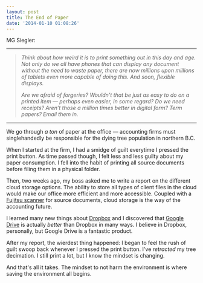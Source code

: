 ```yaml
---
layout: post
title: The End of Paper
date: '2014-01-10 01:08:26'
---
```


<p>MG Siegler:</p>

<hr />

<blockquote>
  <p><em>Think about how weird it is to print something out in this day and age. Not only do we all have phones that can display any document without the need to waste paper, there are now millions upon millions of tablets even more capable of doing this. And soon, flexible displays.</em></p>
  
  <p><em>Are we afraid of forgeries? Wouldn’t that be just as easy to do on a printed item — perhaps even easier, in some regard? Do we need receipts? Aren’t those a million times better in digital form? Term papers? Email them in.</em></p>
</blockquote>

<hr />

<p>We go through <em>a ton</em> of paper at the office — accounting firms must singlehandedly be responsible for the dying tree population in northern B.C. </p>

<p>When I started at the firm, I had a smidge of guilt everytime I pressed the print button. As time passed though, I felt less and less guilty about my paper consumption. I fell into the habit of printing all source documents before filing them in a physical folder.</p>

<p>Then, two weeks ago, my boss asked me to write a report on the different cloud storage options. The ability to store all types of client files in the cloud would make our office more efficient and more accessible. Coupled with a <a href="http://www.amazon.ca/gp/product/B00AT26BTI/ref=as_li_qf_sp_asin_il_tl?ie=UTF8&amp;camp=15121&amp;creative=330641&amp;creativeASIN=B00AT26BTI&amp;linkCode=as2&amp;tag=thenews037-20">Fujitsu scanner</a> for source documents, cloud storage is the way of the accounting future.</p>

<p>I learned many new things about <a href="https://www.dropbox.com">Dropbox</a> and I discovered that <a href="http://drive.google.com">Google Drive</a> is actually <em>better</em> than Dropbox in many ways. I believe in Dropbox, personally, but Google Drive is a fantastic product.</p>

<p>After my report, the wierdest thing happened: I began to feel the rush of guilt swoop back whenever I pressed the print button. I've <em>retracted</em> my tree decimation. I still print a lot, but I know the mindset is changing.</p>

<p>And that's all it takes. The mindset to not harm the environment is where saving the environment all begins.</p>